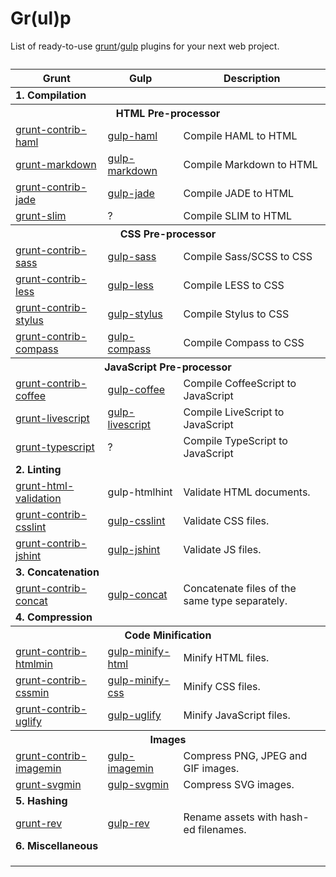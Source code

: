 Gr(ul)p
=======

List of ready-to-use [grunt](http://gruntjs.com/plugins)/[gulp](http://gratimax.github.io/search-gulp-plugins/) plugins for your next web project.

<table>
	<caption></caption>
	<colgroup>
		<col span="1"></col>
		<col span="1"></col>
		<col span="1"></col>
	</colgroup>
	<thead>
		<tr>
			<th scope="col">Grunt</th>
			<th scope="col">Gulp</th>
      <th scope="col">Description</th>
		</tr>
	</thead>
	<tfoot>
		<tr>
			<td></td>
			<td></td>
      <td></td>
		</tr>
	</tfoot>
	<tbody>
	  <tr>
      <td colspan="3"><strong>1. Compilation</strong></td>
    </tr>
    <tr>
      <th colspan="3">HTML Pre-processor</th>
    </tr>
    <tr>
      <td><a href="https://npmjs.org/package/grunt-contrib-haml">grunt-contrib-haml</a></td>
      <td><a href="https://npmjs.org/package/gulp-haml">gulp-haml</a></td>
      <td>Compile HAML to HTML</td>
    </tr>
    <tr>
      <td><a href="https://github.com/treasonx/grunt-markdown">grunt-markdown</a></td>
      <td><a href="https://npmjs.org/package/gulp-markdown">gulp-markdown</a></td>
      <td>Compile Markdown to HTML</td>
    </tr>
    <tr>
      <td><a href="https://github.com/gruntjs/grunt-contrib-jade">grunt-contrib-jade</a></td>
      <td><a href="https://npmjs.org/package/gulp-jade">gulp-jade</a></td>
      <td>Compile JADE to HTML</td>
    </tr>
    <tr>
      <td><a href="https://github.com/matsumos/grunt-slim">grunt-slim</a></td>
      <td>?</td>
      <td>Compile SLIM to HTML</td>
    </tr>
    <tr>
      <th colspan="3">CSS Pre-processor</th>
    </tr>
    <tr>
      <td><a href="https://github.com/gruntjs/grunt-contrib-sass">grunt-contrib-sass</a></td>
      <td><a href="https://npmjs.org/package/gulp-sass">gulp-sass</a></td>
      <td>Compile Sass/SCSS to CSS</td>
    </tr>
    <tr>
      <td><a href="https://github.com/gruntjs/grunt-contrib-less">grunt-contrib-less</a></td>
      <td><a href="https://npmjs.org/package/gulp-less">gulp-less</a></td>
      <td>Compile LESS to CSS</td>
    </tr>
    <tr>
      <td><a href="https://github.com/gruntjs/grunt-contrib-stylus">grunt-contrib-stylus</a></td>
      <td><a href="https://npmjs.org/package/gulp-stylus">gulp-stylus</a></td>
      <td>Compile Stylus to CSS</td>
    </tr>
    <tr>
      <td><a href="https://github.com/gruntjs/grunt-contrib-compass">grunt-contrib-compass</a></td>
      <td><a href="https://npmjs.org/package/gulp-compass">gulp-compass</a></td>
      <td>Compile Compass to CSS</td>
    </tr>
    <tr>
      <th colspan="3">JavaScript Pre-processor</th>
    </tr>
    <tr>
      <td><a href="https://github.com/gruntjs/grunt-contrib-coffee">grunt-contrib-coffee</a></td>
      <td><a href="https://npmjs.org/package/gulp-coffee">gulp-coffee</a></td>
      <td>Compile CoffeeScript to JavaScript</td>
    </tr>
    <tr>
      <td><a href="https://github.com/DavidSouther/grunt-livescript">grunt-livescript</a></td>
      <td><a href="https://npmjs.org/package/gulp-livescript">gulp-livescript</a></td>
      <td>Compile LiveScript to JavaScript</td>
    </tr>
    <tr>
      <td><a href="https://npmjs.org/package/grunt-typescript">grunt-typescript</a></td>
      <td>?</td>
      <td>Compile TypeScript to JavaScript</td>
    </tr>
    <tr>
      <td colspan="3"><strong>2. Linting</strong></td>
    </tr>
    <tr>
      <td><a href="https://github.com/praveenvijayan/grunt-html-validation">grunt-html-validation</a></td>
      <td><a hef="https://npmjs.org/package/gulp-htmlhint">gulp-htmlhint</a></td>
      <td>Validate HTML documents.</td>
    </tr>
    <tr>
      <td><a href="https://github.com/gruntjs/grunt-contrib-csslint">grunt-contrib-csslint</a></td>
      <td><a href="https://npmjs.org/package/gulp-csslint">gulp-csslint</a></td>
      <td>Validate CSS files.</td>
    </tr>
    <tr>
      <td><a href="https://github.com/gruntjs/grunt-contrib-jshint">grunt-contrib-jshint</a></td>
      <td><a href="https://npmjs.org/package/gulp-jshint">gulp-jshint</a></td>
      <td>Validate JS files.</td>
    </tr>
    <tr>
      <td colspan="3"><strong>3. Concatenation</strong></td>
    </tr>
    <tr>
      <td><a href="https://github.com/gruntjs/grunt-contrib-concat">grunt-contrib-concat</a></td>
      <td><a href="https://npmjs.org/package/gulp-concat">gulp-concat</a></td>
      <td>Concatenate files of the same type separately.</td>
    </tr>
    <tr>
      <td colspan="3"><strong>4. Compression</strong></td>
    </tr>
    <tr>
    	<th colspan="3">Code Minification</th>
    </tr>
    <tr>
      <td><a href="https://github.com/gruntjs/grunt-contrib-htmlmin">grunt-contrib-htmlmin</a></td>
      <td><a href="https://npmjs.org/package/gulp-minify-html">gulp-minify-html</a></td>
      <td>Minify HTML files.</td>
    </tr>
    <tr>
      <td><a href="https://github.com/gruntjs/grunt-contrib-cssmin">grunt-contrib-cssmin</a></td>
      <td><a href="https://npmjs.org/package/gulp-minify-css">gulp-minify-css</a></td>
      <td>Minify CSS files.</td>
    </tr>
    <tr>
      <td><a href="https://github.com/gruntjs/grunt-contrib-uglify">grunt-contrib-uglify</a></td>
      <td><a href="https://npmjs.org/package/gulp-uglify">gulp-uglify</a></td>
      <td>Minify JavaScript files.</td>
    </tr>
    <tr>
    	<th colspan="3">Images</th>
    </tr>
    <tr>
      <td><a href="https://github.com/gruntjs/grunt-contrib-imagemin">grunt-contrib-imagemin</a></td>
      <td><a href="https://npmjs.org/package/gulp-imagemin">gulp-imagemin</a></td>
      <td>Compress PNG, JPEG and GIF images.</td>
    </tr>
    <tr>
      <td><a href="https://github.com/sindresorhus/grunt-svgmin">grunt-svgmin</a></td>
      <td><a href="https://npmjs.org/package/gulp-svgmin">gulp-svgmin</a></td>
      <td>Compress SVG images.</td>
    </tr>
    <tr>
    	<td colspan="3"><strong>5. Hashing</strong></td>
    </tr>
    <tr>
      <td><a href="https://npmjs.org/package/grunt-rev">grunt-rev</a></td>
      <td><a href="https://npmjs.org/package/gulp-rev">gulp-rev</a></td>
      <td>Rename assets with hash-ed filenames.</td>
    </tr>
    <tr>
    	<td colspan="3"><strong>6. Miscellaneous</strong></td>
    </tr>
    <tr>
      <td></td>
      <td></td>
      <td></td>
    </tr>
    <tr>
      <td></td>
      <td></td>
      <td></td>
    </tr>
    <tr>
      <td></td>
      <td></td>
      <td></td>
    </tr>
  </tbody>
</table>
